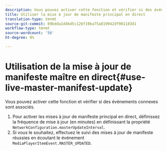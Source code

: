 ```yaml
---
description: Vous pouvez activer cette fonction et vérifier si des événements connexes sont associés.
title: Utiliser la mise à jour de manifeste principal en direct
translation-type: tm+mt
source-git-commit: 89bdda1d4bd5c126f19ba75a819942df901183d1
workflow-type: tm+mt
source-wordcount: '56'
ht-degree: 0%

---
```



# Utilisation de la mise à jour de manifeste maître en direct{#use-live-master-manifest-update}

Vous pouvez activer cette fonction et vérifier si des événements connexes sont associés.

1. Pour activer les mises à jour de manifeste principal en direct, définissez la fréquence de mise à jour (en minutes) en définissant la propriété `NetworkConfiguration.masterUpdateInterval`.
1. Si vous le souhaitez, effectuez le suivi des mises à jour de manifeste réussies en écoutant le événement `MediaPlayerItemEvent.MASTER_UPDATED`.
